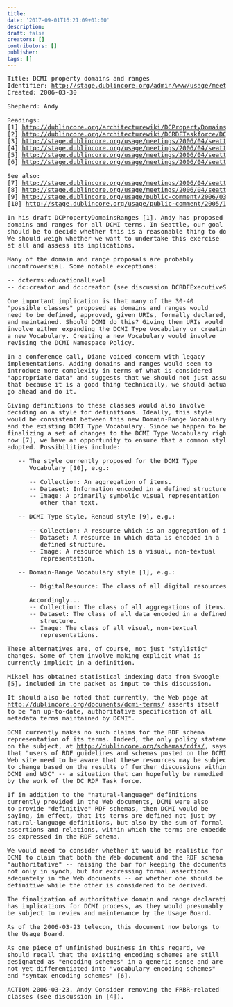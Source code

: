 ```yaml
---
title: 
date: '2017-09-01T16:21:09+01:00'
description: 
draft: false
creators: []
contributors: []
publisher: 
tags: []
---
```


<pre>
Title: DCMI property domains and ranges
Identifier: <a href="/admin/www/usage/meetings/2006/04/seattle/domains-ranges/">http://stage.dublincore.org/admin/www/usage/meetings/2006/04/seattle/domains-ranges/</a>
Created: 2006-03-30

Shepherd: Andy

Readings:
[1] <a href="/architecturewiki/DCPropertyDomainsRanges">http://dublincore.org/architecturewiki/DCPropertyDomainsRanges</a>
[2] <a href="/architecturewiki/DCRDFTaskforce/DCRDFExecutiveSummary3">http://dublincore.org/architecturewiki/DCRDFTaskforce/DCRDFExecutiveSummary3</a>
[3] <a href="/usage/meetings/2006/04/seattle/domains-ranges/2006-03-24.domain-range-rationale.html">http://stage.dublincore.org/usage/meetings/2006/04/seattle/domains-ranges/2006-03-24.domain-range-rationale.html</a>
[4] <a href="/usage/meetings/2006/04/seattle/domains-ranges/2006-03-28.domain-range-comments.html">http://stage.dublincore.org/usage/meetings/2006/04/seattle/domains-ranges/2006-03-28.domain-range-comments.html</a>
[5] <a href="/usage/meetings/2006/04/seattle/domains-ranges/2006-03-24.dcPropertiesRanges.pdf">http://stage.dublincore.org/usage/meetings/2006/04/seattle/domains-ranges/2006-03-24.dcPropertiesRanges.pdf</a>
[6] <a href="/usage/meetings/2006/04/seattle/domains-ranges/2005-02-26.Encoding-scheme-types.html">http://stage.dublincore.org/usage/meetings/2006/04/seattle/domains-ranges/2005-02-26.Encoding-scheme-types.html</a>

See also:
[7] <a href="/usage/meetings/2006/04/seattle/domains-ranges/2006-03-11.educationLevel.txt">http://stage.dublincore.org/usage/meetings/2006/04/seattle/domains-ranges/2006-03-11.educationLevel.txt</a>
[8] <a href="/usage/meetings/2006/04/seattle/dcmitype/">http://stage.dublincore.org/usage/meetings/2006/04/seattle/dcmitype/</a>
[9] <a href="/usage/public-comment/2006/03/type-vocabulary-comments/">http://stage.dublincore.org/usage/public-comment/2006/03/type-vocabulary-comments/</a>
[10] <a href="/usage/public-comment/2005/12/type-vocabulary-changes/">http://stage.dublincore.org/usage/public-comment/2005/12/type-vocabulary-changes/</a>

In his draft DCPropertyDomainsRanges [1], Andy has proposed
domains and ranges for all DCMI terms. In Seattle, our goal
should be to decide whether this is a reasonable thing to do.
We should weigh whether we want to undertake this exercise
at all and assess its implications.

Many of the domain and range proposals are probably
uncontroversial. Some notable exceptions:

-- dcterms:educationalLevel
-- dc:creator and dc:creator (see discussion DCRDFExecutiveSummary3 [2])

One important implication is that many of the 30-40
"possible classes" proposed as domains and ranges would
need to be defined, approved, given URIs, formally declared,
and maintained. Should DCMI do this? Giving them URIs would
involve either expanding the DCMI Type Vocabulary or creating
a new Vocabulary. Creating a new Vocabulary would involve
revising the DCMI Namespace Policy.

In a conference call, Diane voiced concern with legacy
implementations. Adding domains and ranges would seem to
introduce more complexity in terms of what is considered
"appropriate data" and suggests that we should not just assume
that because it is a good thing technically, we should actually
go ahead and do it.

Giving definitions to these classes would also involve
deciding on a style for definitions. Ideally, this style
would be consistent between this new Domain-Range Vocabulary
and the existing DCMI Type Vocabulary. Since we happen to be 
finalizing a set of changes to the DCMI Type Vocabulary right
now [7], we have an opportunity to ensure that a common style is
adopted. Possibilities include:

   -- The style currently proposed for the DCMI Type
      Vocabulary [10], e.g.:

      -- Collection: An aggregation of items.
      -- Dataset: Information encoded in a defined structure.
      -- Image: A primarily symbolic visual representation 
         other than text.

   -- DCMI Type Style, Renaud style [9], e.g.:

      -- Collection: A resource which is an aggregation of items.
      -- Dataset: A resource in which data is encoded in a
         defined structure.
      -- Image: A resource which is a visual, non-textual
         representation.

   -- Domain-Range Vocabulary style [1], e.g.:

      -- DigitalResource: The class of all digital resources.

      Accordingly...
      -- Collection: The class of all aggregations of items.
      -- Dataset: The class of all data encoded in a defined
         structure.
      -- Image: The class of all visual, non-textual
         representations.

These alternatives are, of course, not just "stylistic"
changes. Some of them involve making explicit what is
currently implicit in a definition.

Mikael has obtained statistical indexing data from Swoogle
[5], included in the packet as input to this discussion.

It should also be noted that currently, the Web page at
<a href="/documents/dcmi-terms/">http://dublincore.org/documents/dcmi-terms/</a> asserts itself
to be "an up-to-date, authoritative specification of all
metadata terms maintained by DCMI".

DCMI currently makes no such claims for the RDF schema
representation of its terms. Indeed, the only policy statement
on the subject, at <a href="/schemas/rdfs/">http://dublincore.org/schemas/rdfs/</a>, says
that "users of RDF guidelines and schemas posted on the DCMI
Web site need to be aware that these resources may be subject
to change based on the results of further discussions within
DCMI and W3C" -- a situation that can hopefully be remedied
by the work of the DC RDF Task force.

If in addition to the "natural-language" definitions
currently provided in the Web documents, DCMI were also
to provide "definitive" RDF schemas, then DCMI would be
saying, in effect, that its terms are defined not just by
natural-language definitions, but also by the sum of formal
assertions and relations, within which the terms are embedded,
as expressed in the RDF schema.

We would need to consider whether it would be realistic for
DCMI to claim that both the Web document and the RDF schema are
"authoritative" -- raising the bar for keeping the documents
not only in synch, but for expressing formal assertions
adequately in the Web documents -- or whether one should be
definitive while the other is considered to be derived.

The finalization of authoritative domain and range declarations
has implications for DCMI process, as they would presumably
be subject to review and maintenance by the Usage Board.

As of the 2006-03-23 telecon, this document now belongs to
the Usage Board.

As one piece of unfinished business in this regard, we
should recall that the existing encoding schemes are still
designated as "encoding schemes" in a generic sense and are
not yet differentiated into "vocabulary encoding schemes"
and "syntax encoding schemes" [6].

ACTION 2006-03-23. Andy Consider removing the FRBR-related
classes (see discussion in [4]).

</pre>
